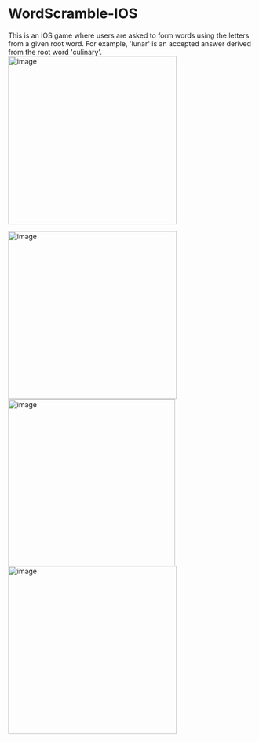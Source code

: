 # WordScramble-IOS
This is an iOS game where users are asked to form words using the letters from a given root word. For example, 'lunar' is an accepted answer derived from the root word 'culinary'.
<br/>
<img width="343" alt="image" src="https://github.com/user-attachments/assets/4116b2c1-f3a9-4500-bb08-524addf34952" />

<img width="343" alt="image" src="https://github.com/user-attachments/assets/badaaaf3-8442-40aa-9c7a-14816375acd1" />

<img width="340" alt="image" src="https://github.com/user-attachments/assets/ee976456-f64a-47b6-8fe6-917eaa64d789" />

<img width="343" alt="image" src="https://github.com/user-attachments/assets/84067061-9dd1-44a9-88a9-ba3ca3760b7a" />
